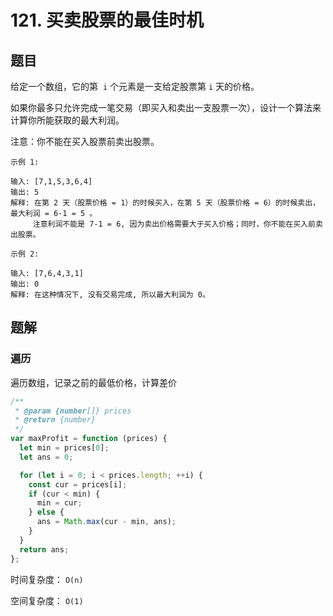 # 121. 买卖股票的最佳时机

## 题目

给定一个数组，它的第  `i` 个元素是一支给定股票第 `i` 天的价格。

如果你最多只允许完成一笔交易（即买入和卖出一支股票一次），设计一个算法来计算你所能获取的最大利润。

注意：你不能在买入股票前卖出股票。

```
示例 1:

输入: [7,1,5,3,6,4]
输出: 5
解释: 在第 2 天（股票价格 = 1）的时候买入，在第 5 天（股票价格 = 6）的时候卖出，最大利润 = 6-1 = 5 。
     注意利润不能是 7-1 = 6, 因为卖出价格需要大于买入价格；同时，你不能在买入前卖出股票。

示例 2:

输入: [7,6,4,3,1]
输出: 0
解释: 在这种情况下, 没有交易完成, 所以最大利润为 0。
```

## 题解

### 遍历

遍历数组，记录之前的最低价格，计算差价

```JavaScript
/**
 * @param {number[]} prices
 * @return {number}
 */
var maxProfit = function (prices) {
  let min = prices[0];
  let ans = 0;

  for (let i = 0; i < prices.length; ++i) {
    const cur = prices[i];
    if (cur < min) {
      min = cur;
    } else {
      ans = Math.max(cur - min, ans);
    }
  }
  return ans;
};

```

时间复杂度： `O(n)`

空间复杂度： `O(1)`
